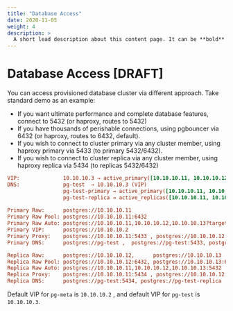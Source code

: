```yaml
---
title: "Database Access"
date: 2020-11-05
weight: 4
description: >
  A short lead description about this content page. It can be **bold** or _italic_ and can be split over multiple paragraphs.
---
```


# Database Access  [DRAFT]

You can access provisioned database cluster via different approach. Take standard demo as an example:

* If you want ultimate performance and complete database features, connect to 5432 (or haproxy, routes to 5432)
* If you have thousands of perishable connections, using pgbouncer via 6432 (or haproxy, routes to 6432, default).
* If you wish to connect to cluster primary via any cluster member, using haproxy primary via 5433 (to primary 5432/6432).
* If you wish to connect to cluster replica via any cluster member, using haproxy replica via 5434  (to replicas 5432/6432)

```ini
VIP:              10.10.10.3 → active_primary([10.10.10.11, 10.10.10.12, 10.10.10.13])
DNS:              pg-test  → 10.10.10.3 (VIP)
                  pg-test-primary → active_primary([10.10.10.11, 10.10.10.12, 10.10.10.13])
                  pg-test-replica → active_replicas([10.10.10.11, 10.10.10.12, 10.10.10.13]) 
 
Primary Raw:      postgres://10.10.10.11
Primary Raw Pool: postgres://10.10.10.11:6432
Primary Raw Auto: postgres://10.10.10.11,10.10.10.12,10.10.10.13?target_session_attrs=read-write
Primary VIP:      postgres://10.10.10.2
Primary Proxy:    postgres://10.10.10.11:5433 , postgres://10.10.10.12:5433, postgres://10.10.10.13:5433
Primary DNS:      postgres://pg-test ,  postgres://pg-test:5433, postgres://pg-test-primary

Replica Raw:      postgres://10.10.10.12,      postgres://10.10.10.13
Replica Raw Pool: postgres://10.10.10.12:6432, postgres://10.10.10.13:6432
Replica Raw Auto: postgres://10.10.10.11,10.10.10.12,10.10.10.13:5432
Replica Proxy:    postgres://10.10.10.11:5434 , postgres://10.10.10.12:5434, postgres://10.10.10.13:5434
Replica DNS:      postgres://pg-test:5434, postgres://pg-test-replica
```

Default VIP for `pg-meta` is `10.10.10.2` , and default VIP for `pg-test` is `10.10.10.3`.




